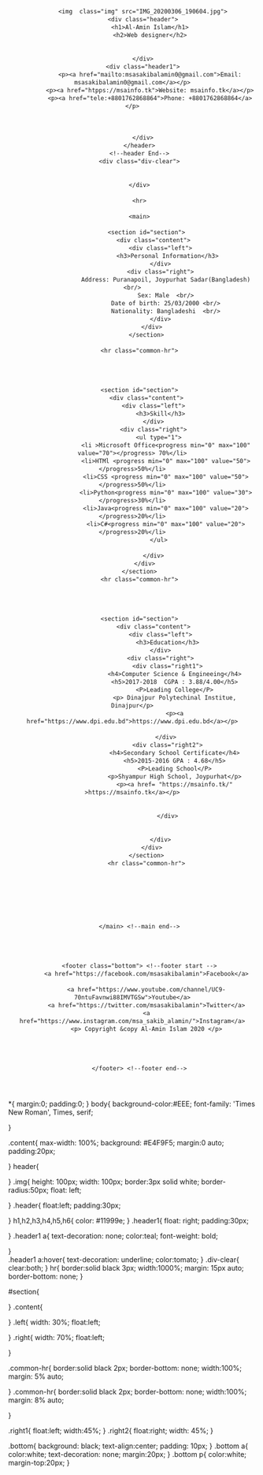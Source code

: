 <!DOCTYPE html>
<html lang="en">
<head>
    <meta charset="UTF-8">
    <meta name="viewport" content="width=device-width, initial-scale=1.0">
    <meta http-equiv="X-UA-Compatible" content="ie=edge">
    <title>Sakib</title>
    <link rel="stylesheet" href="style.css">
</head>
<body>
    <!--Conter start--> 
 <div class="content">
     <!--header start-->
        <header>

          <img  class="img" src="IMG_20200306_190604.jpg">
          <div class="header">
              <h1>Al-Amin Islam</h1>
              <h2>Web designer</h2>


          </div>
          <div class="header1">
              <p><a href="mailto:msasakibalamin0@gmail.com">Email: msasakibalamin0@gmail.com</a></p>
              <p><a href="htpps://msainfo.tk">Website: msainfo.tk</a></p>
              <p><a href="tele:+8801762868864">Phone: +8801762868864</a></p>
              
              

          </div>
        </header>
        <!--header End-->
        <div class="div-clear">


        </div>
        
        <hr>

        <main>
            
            <section id="section">
                <div class="content">
                    <div class="left">
                        <h3>Personal Information</h3>
                    </div>
                    <div class="right">
                       Address: Puranapoil, Joypurhat Sadar(Bangladesh) <br/>
                       Sex: Male  <br/>
                       Date of birth: 25/03/2000 <br/>
                       Nationality: Bangladeshi  <br/>
                    </div>
                </div> 
            </section>

        <hr class="common-hr">




        <section id="section">
            <div class="content">
                <div class="left">
                    <h3>Skill</h3>
                </div>
                <div class="right">
                   <ul type="1">
                       <li >Microsoft Office<progress min="0" max="100" value="70"></progress> 70%</li>
                       <li>HTMl <progress min="0" max="100" value="50"></progress>50%</li>
                       <li>CSS <progress min="0" max="100" value="50"></progress>50%</li>
                       <li>Python<progress min="0" max="100" value="30"></progress>30%</li>
                       <li>Java<progress min="0" max="100" value="20"></progress>20%</li>
                       <li>C#<progress min="0" max="100" value="20"></progress>20%</li>
                   </ul>
                   
                </div>
            </div> 
        </section>
        <hr class="common-hr">




        <section id="section">
                <div class="content">
                    <div class="left">
                        <h3>Education</h3>
                    </div>
                    <div class="right">
                        <div class="right1">
                            <h4>Computer Science & Engineeing</h4>
                            <h5>2017-2018  CGPA : 3.88/4.00</h5>
                            <P>Leading College</P>
                            <p> Dinajpur Polytechinal Institue, Dinajpur</p>
                            <p><a href="https://www.dpi.edu.bd">https://www.dpi.edu.bd</a></p>

                        </div> 
                        <div class="right2">
                            <h4>Secondary School Certificate</h4>
                            <h5>2015-2016 GPA : 4.68</h5>
                            <P>Leading School</P>
                            <p>Shyampur High School, Joypurhat</p>
                            <p><a href= "https://msainfo.tk/" >https://msainfo.tk</a></p>


                        </div>

                       
                    </div>
                </div> 
            </section>
            <hr class="common-hr">






                
        </main> <!--main end-->
        

       

        <footer class="bottom"> <!--footer start -->
            <a href="https://facebook.com/msasakibalamin">Facebook</a>
       
            <a href="https://www.youtube.com/channel/UC9-70ntuFavnwi88IMVTGSw">Youtube</a>
            <a href="https://twitter.com/msasakibalamin">Twitter</a>
            <a href="https://www.instagram.com/msa_sakib_alamin/">Instagram</a>
            <p> Copyright &copy Al-Amin Islam 2020 </p>

            
         
         
        </footer> <!--footer end-->






 </div>
 <!--Conterner End-->

</body>



</html>


*{
    margin:0;
    padding:0;
}
body{
    background-color:#EEE;
    font-family: 'Times New Roman', Times, serif;

}

.content{
    max-width: 100%;
    background: #E4F9F5;
    margin:0 auto;
    padding:20px;

}
header{

}
.img{
    height: 100px;
    width: 100px;
    border:3px solid white;
    border-radius:50px;
    float: left;

}
.header{
    float:left;
    padding:30px;

}
h1,h2,h3,h4,h5,h6{
    color: #11999e;
}
.header1{
    float: right;
    padding:30px;


}
.header1 a{
    text-decoration: none;
    color:teal;
    font-weight: bold;

}  
.header1 a:hover{
    text-decoration: underline;
    color:tomato;
}
.div-clear{
    clear:both;
}
hr{
    border:solid black 3px;
    width:1000%;
    margin: 15px auto;
    border-bottom: none;
}

#section{

}
.content{

}
.left{
    width: 30%;
    float:left;

}
.right{
    width: 70%;
    float:left;

}

.common-hr{
    border:solid black 2px;
    border-bottom: none;
    width:100%;
    margin: 5% auto;
   
}
.common-hr{
    border:solid black 2px;
    border-bottom: none;
    width:100%;
    margin: 8% auto;
   
}

.right1{
    float:left;
    width:45%;
}
.right2{
    float:right;
    width: 45%;
}

.bottom{
    background: black;
    text-align:center;
    padding: 10px;
}
 .bottom a{
     color:white;
     text-decoration: none;
     margin:20px;
 }
 .bottom p{
     color:white;
     margin-top:20px;
 }
